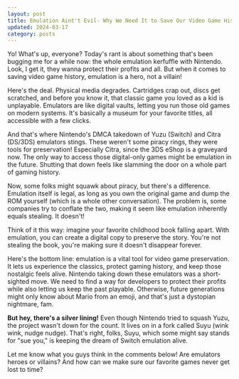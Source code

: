 ```yaml
---
layout: post
title: Emulation Aint't Evil- Why We Need It to Save Our Video Game History
updated: 2024-03-17
category: posts
---
```


Yo! What's up, everyone? Today's rant is about something that's been bugging me for a while now: the whole emulation kerfuffle with Nintendo. Look, I get it, they wanna protect their profits and all. But when it comes to saving video game history, emulation is a hero, not a villain!

Here's the deal. Physical media degrades. Cartridges crap out, discs get scratched, and before you know it, that classic game you loved as a kid is unplayable. Emulators are like digital vaults, letting you run those old games on modern systems. It's basically a museum for your favorite titles, all accessible with a few clicks. 

And that's where Nintendo's DMCA takedown of Yuzu (Switch) and Citra (DS/3DS) emulators stings. These weren't some piracy rings, they were tools for preservation! Especially Citra, since the 3DS eShop is a graveyard now. The only way to access those digital-only games might be emulation in the future. Shutting that down feels like slamming the door on a whole part of gaming history.

Now, some folks might squawk about piracy, but there's a difference. Emulation itself is legal, as long as you own the original game and dump the ROM yourself (which is a whole other conversation). The problem is, some companies try to conflate the two, making it seem like emulation inherently equals stealing. It doesn't! 

Think of it this way: imagine your favorite childhood book falling apart. With emulation, you can create a digital copy to preserve the story. You're not stealing the book, you're making sure it doesn't disappear forever. 

Here's the bottom line: emulation is a vital tool for video game preservation. It lets us experience the classics, protect gaming history, and keep those nostalgic feels alive. Nintendo taking down these emulators was a short-sighted move. We need to find a way for developers to protect their profits while also letting us keep the past playable. Otherwise, future generations might only know about Mario from an emoji, and that's just a dystopian nightmare, fam.

**But hey, there's a silver lining!** Even though Nintendo tried to squash Yuzu, the project wasn't down for the count. It lives on in a fork called Suyu (wink wink, nudge nudge). That's right, folks, Suyu, which some might say stands for "sue you," is keeping the dream of Switch emulation alive. 

Let me know what you guys think in the comments below! Are emulators heroes or villains? And how can we make sure our favorite games never get lost to time?
